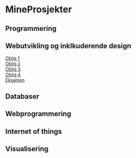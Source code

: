 # MineProsjekter
<h2>Programmering</h2>
<h2>Webutvikling og inklkuderende design</h2>
<a href="https://github.com/krissmed/See-it-Correct-it-Now-Make-it">Oblig 1</a><br>
<a href="https://github.com/krissmed/Make-It-Responsive">Oblig 2</a><br>
<a href="https://github.com/krissmed/Innovation-camp-website">Oblig 3</a><br>
<a href="https://github.com/krissmed/Freaky-Friday">Oblig 4</a><br>
<a href="https://github.com/krissmed/DAFE1200-Eksamen">Eksamen</a><br>
<h2>Databaser</h2>
<h2>Webprogrammering</h2>
<h2>Internet of things</h2>
<h2>Visualisering</h2>
